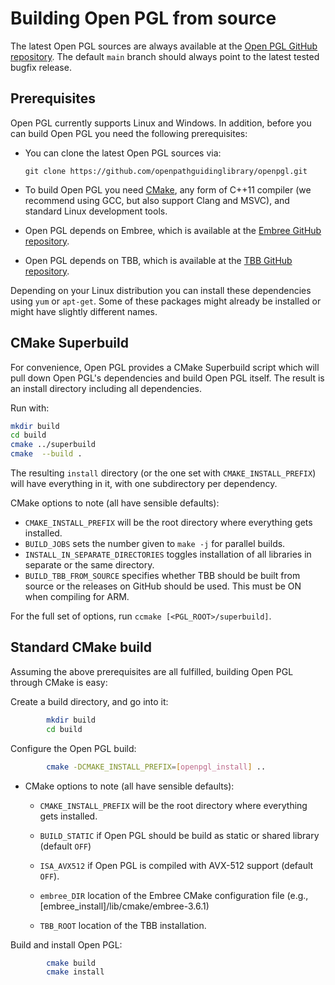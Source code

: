 
Building Open PGL from source
=============================

The latest Open PGL sources are always available at the [Open PGL GitHub
repository](http://github.com/openpathguidinglibrary/openpgl). The default `main` branch
should always point to the latest tested bugfix release.

Prerequisites
-------------

Open PGL currently supports Linux and Windows. In addition, before
you can build Open PGL you need the following prerequisites:

-   You can clone the latest Open PGL sources via:

        git clone https://github.com/openpathguidinglibrary/openpgl.git

-   To build Open PGL you need [CMake](http://www.cmake.org), any form of C++11
    compiler (we recommend using GCC, but also support Clang and MSVC), and
    standard Linux development tools.

-   Open PGL depends on Embree, which is available at the [Embree GitHub
    repository](https://github.com/embree/embree).

-   Open PGL depends on TBB, which is available at the [TBB GitHub
    repository](https://github.com/oneapi-src/oneTBB).

Depending on your Linux distribution you can install these dependencies using
`yum` or `apt-get`. Some of these packages might already be installed or might
have slightly different names.

CMake Superbuild
----------------

For convenience, Open PGL provides a CMake Superbuild script which will pull
down Open PGL's dependencies and build Open PGL itself. The result is an install
directory including all dependencies.

Run with:

```bash
mkdir build
cd build
cmake ../superbuild
cmake  --build .
```

The resulting `install` directory (or the one set with `CMAKE_INSTALL_PREFIX`)
will have everything in it, with one subdirectory per dependency.

CMake options to note (all have sensible defaults):

- `CMAKE_INSTALL_PREFIX` will be the root directory where everything gets
  installed.
- `BUILD_JOBS` sets the number given to `make -j` for parallel builds.
- `INSTALL_IN_SEPARATE_DIRECTORIES` toggles installation of all libraries in
  separate or the same directory.
- `BUILD_TBB_FROM_SOURCE` specifies whether TBB should be built from
   source or the releases on GitHub should be used. This must be ON
   when compiling for ARM.

For the full set of options, run `ccmake [<PGL_ROOT>/superbuild]`.

Standard CMake build
--------------------

Assuming the above prerequisites are all fulfilled, building Open PGL through
CMake is easy:

Create a build directory, and go into it:

```bash
        mkdir build
        cd build
```

Configure the Open PGL build:

```bash
        cmake -DCMAKE_INSTALL_PREFIX=[openpgl_install] ..
```

-  CMake options to note (all have sensible defaults):

    - `CMAKE_INSTALL_PREFIX` will be the root directory where everything gets
  installed.

    - `BUILD_STATIC` if Open PGL should be build as static or shared library
    (default `OFF`)

    - `ISA_AVX512` if Open PGL is compiled with AVX-512 support (default `OFF`).

    - `embree_DIR` location of the Embree CMake configuration file 
    (e.g., [embree_install]/lib/cmake/embree-3.6.1)

    - `TBB_ROOT` location of the TBB installation.

Build and install Open PGL:

```bash
        cmake build
        cmake install
```
